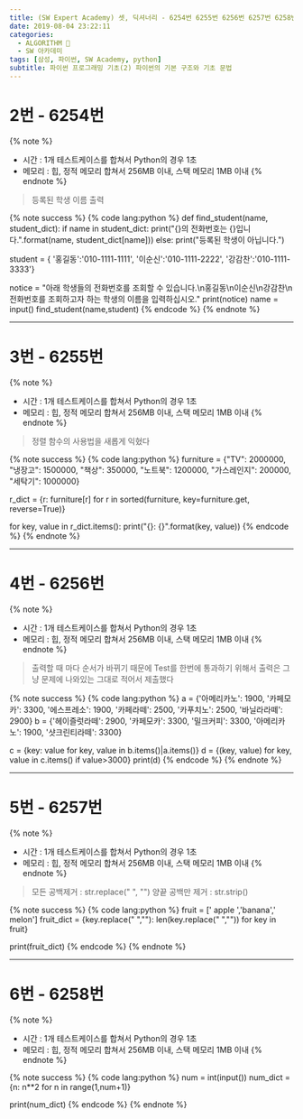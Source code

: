 ```yaml
---
title: (SW Expert Academy) 셋, 딕셔너리 - 6254번 6255번 6256번 6257번 6258번
date: 2019-08-04 23:22:11
categories:
  - ALGORITHM 🎯
  - SW 아카데미
tags: [삼성, 파이썬, SW Academy, python]
subtitle: 파이썬 프로그래밍 기초(2) 파이썬의 기본 구조와 기초 문법
---
```


# 2번 - 6254번

{% note %}

- 시간 : 1개 테스트케이스를 합쳐서 Python의 경우 1초
- 메모리 : 힙, 정적 메모리 합쳐서 256MB 이내, 스택 메모리 1MB 이내
  {% endnote %}

> 등록된 학생 이름 출력

{% note success %}
{% code lang:python %}
def find_student(name, student_dict):
if name in student_dict:
print("{}의 전화번호는 {}입니다.".format(name, student_dict[name]))
else:
print("등록된 학생이 아닙니다.")

student = {
'홍길동':'010-1111-1111',
'이순신':'010-1111-2222',
'강감찬':'010-1111-3333'}

notice = "아래 학생들의 전화번호를 조회할 수 있습니다.\n홍길동\n이순신\n강감찬\n전화번호를 조회하고자 하는 학생의 이름을 입력하십시오."
print(notice)
name = input()
find_student(name,student)
{% endcode %}
{% endnote %}

---

# 3번 - 6255번

{% note %}

- 시간 : 1개 테스트케이스를 합쳐서 Python의 경우 1초
- 메모리 : 힙, 정적 메모리 합쳐서 256MB 이내, 스택 메모리 1MB 이내
  {% endnote %}

> 정렬 함수의 사용법을 새롭게 익혔다

{% note success %}
{% code lang:python %}
furniture = {"TV": 2000000,
"냉장고": 1500000,
"책상": 350000,
"노트북": 1200000,
"가스레인지": 200000,
"세탁기": 1000000}

r_dict = {r: furniture[r] for r in sorted(furniture, key=furniture.get, reverse=True)}

for key, value in r_dict.items():
print("{}: {}".format(key, value))
{% endcode %}
{% endnote %}

---

# 4번 - 6256번

{% note %}

- 시간 : 1개 테스트케이스를 합쳐서 Python의 경우 1초
- 메모리 : 힙, 정적 메모리 합쳐서 256MB 이내, 스택 메모리 1MB 이내
  {% endnote %}

> 출력할 때 마다 순서가 바뀌기 때문에 Test를 한번에 통과하기 위해서 출력은 그냥 문제에 나와있는 그대로 적어서 제출했다

{% note success %}
{% code lang:python %}
a = {'아메리카노': 1900, '카페모카': 3300, '에스프레소': 1900, '카페라떼': 2500, '카푸치노': 2500, '바닐라라떼': 2900}
b = {'헤이즐럿라떼': 2900, '카페모카': 3300, '밀크커피': 3300, '아메리카노': 1900, '샷크린티라떼': 3300}

c = {key: value for key, value in b.items()|a.items()}
d = {(key, value) for key, value in c.items() if value>3000}
print(d)
{% endcode %}
{% endnote %}

---

# 5번 - 6257번

{% note %}

- 시간 : 1개 테스트케이스를 합쳐서 Python의 경우 1초
- 메모리 : 힙, 정적 메모리 합쳐서 256MB 이내, 스택 메모리 1MB 이내
  {% endnote %}

> 모든 공백제거 : str.replace(" ", "")
> 양끝 공백만 제거 : str.strip()

{% note success %}
{% code lang:python %}
fruit = [' apple ','banana',' melon']
fruit_dict = {key.replace(" ",""): len(key.replace(" ","")) for key in fruit}

print(fruit_dict)
{% endcode %}
{% endnote %}

---

# 6번 - 6258번

{% note %}

- 시간 : 1개 테스트케이스를 합쳐서 Python의 경우 1초
- 메모리 : 힙, 정적 메모리 합쳐서 256MB 이내, 스택 메모리 1MB 이내
  {% endnote %}

{% note success %}
{% code lang:python %}
num = int(input())
num_dict = {n: n\*\*2 for n in range(1,num+1)}

print(num_dict)
{% endcode %}
{% endnote %}

